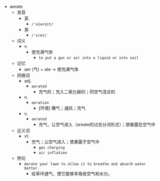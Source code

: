 - aerate
  - 发音
    - 英
      - `/'eiəreit/`
    - 美
      - `/'ɛret/`
  - 词义
    - v.
      - 使充满气体
        - `to put a gas or air into a liquid or into soil`
  - 记忆
    - aer (气) + ate → 使充满气体
  - 同根词
    - adj.
      - `aerated`
        - 充气的；充入二氧化碳的；同空气混合的
    - n.
      - `aeration`
        - [环境] 曝气；通风；充气
    - v.
      - `aerated`
        - 充气，让空气进入（areate的过去分词形式）；使暴露在空气中
  - 近义词
    - vt.
      - 充气；让空气进入；使暴露于空气中
        - `gas charging`
        - `air inflation`
  - 例句
    - `Aerate your lawn to allow it to breathe and absorb water better.`
      - 给草坪通气，使它能够多吸收空气和水分。

